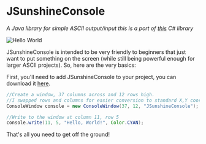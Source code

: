 # JSunshineConsole
*A Java library for simple ASCII output/input*
*this is a port of [this](https://github.com/derrickcreamer/SunshineConsole) C# library*

![Hello World](https://i.imgur.com/hplC1Vk.png)

JSunshineConsole is intended to be very friendly to beginners that just want to put something on the screen (while still being powerful enough for larger ASCII projects). So, here are the very basics:

First, you'll need to add JSunshineConsole to your project, you can download it [here](https://github.com/Barbo24/JSunshineConsole/releases/).
```java
//Create a window, 37 columns across and 12 rows high.
//I swapped rows and columns for easier conversion to standard X,Y coord system
ConsoleWindow console = new ConsoleWindow(37, 12, "JSunshineConsole");

//Write to the window at column 11, row 5
console.write(11, 5, "Hello, World!", Color.CYAN);
```

That's all you need to get off the ground!
